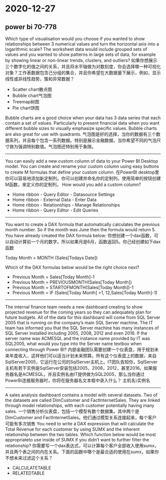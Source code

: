 # 2020-12-27

## power bi 70-778

Which type of visualisation would you choose if you wanted to show relationships between 3 numerical values and turn the horizontal axis into a logarithmic scale? The worksheet data would include grouped sets of values and you wanted to show patterns in large sets of data, for example by showing linear or non-linear trends, clusters, and outliers?
如果你想展示三个数字化的值之间的关系，并且将水平轴做为对数刻度，你会选择哪一种可视化对象？工作表数据包含己分组的集合，并且你希望在大数据量下展示，例如，显示线性或非线性趋势，簇和异常数据？

* Scatter chart散点图
* Bubble chart气泡图
* Treemap树图
* Pie chart饼图

Bubble charts are a good choice when your data has 3 data series that each contain a set of values. Particularly to present financial data when you want different bubble sizes to visually emphasize specific values. Bubble charts are also great for use with quadrants.
气泡图是好的选择，当你的数据有三个数据系列，并且每个包含一系列数据。特别是展示金融数据，当你希望不同的气泡尺寸做为强调特别数值。气泡图还特别用于象限。

---

You can easily add a new custom column of data to your Power BI Desktop model. You can create and rename your custom column using easy buttons to create M formulas that define your custom column.
在PowerBI desktop里你可以容易地添加新定制列。你可以创建并命名你的定制列，使用简单的按钮创建M函数，来定义你的定制列。
How would you add a custom column?

* Home ribbon - Query Editor - Datasource Settings
* Home ribbon - External Data - Enter Data
* Home ribbon - Relationships - Manage Relationships
* Home ribbon - Query Editor - Edit Queries

---

You want to create a DAX formula that automatically calculates the previous month number. So if the month was June then the formula would return 5. You have already created the DAX formula below:
你想创建一个dax函数，可以自动计算前一个月的数字。所以如果月是6月，函数返回5。你己经创建如下dax函数

Today Month = MONTH (Sales[Todays Date])

Which of the DAX formulas below would be the right choice next?

* Previous Month = Sales[Today Month]-1
* Previous Month = PREVIOUSMONTH(Sales[Today Month])
* Previous Month = STARTOFMONTH(Sales[Today Month])-1
* Previous Month = IF (Sales[Today Month] =1, 12,Sales[Today Month]-1)

---

The internal finance team needs a new dashboard creating to show projected revenue for the coming years so they can adequately plan for future budgets. All of the data for this dashboard will come from SQL Server 2005 that is running on the company’s main SQL Server machine. The IT team has informed you that the SQL Server machine has many instances of SQL Server installed including 2005, 2008, 2012 and even 2016. If the server name was ACMESQL and the instance name provided by IT was SQL2005, what would you type into the Server name textbox when connecting through Power BI?
内部金融团队需要创建一个仪表盘，用于规划未来年度收入，这样他们可以适当计划未来预算。所有这个仪表盘上的数据，来自SqlServer2005，它运行在公司的SqlServer主机上。IT团队告知你，SqlServer主机有若干实例是SqlServer安装包括2005，2008，2012，甚至2016。如果服务器名是ACMESQL，并且实例名由IT提供做为SQL2005，那么当你通过PowerBi连接服务器时，你将在服务器名文本框中录入什么？
主机名\实例名

---

A sales analysis dashboard contains a model with several datasets. Two of the datasets are called DimCustomer and FactInternetSales. They are linked through model relationships, with each customer potentially having many sales.
一个销售分析仪表盘，包括一个模型有数个数据集。其中两个是 DimCustomer and FactInternetSales。他们通过模型关系连接起来，每个客户可能有多次销售
You need to write a DAX expression that will calculate the Total Revenue for each customer by using SUMX and the inherent relationship between the two tables. Which function below would be most appropriateto use inside of SUMX if you didn’t want to further filter the relationship?
你需要写一个dax表达式，可以计算每个客户全部收入使用sumx，并且两个表之间的内在关系。下面的函数中哪个是最合适的使用在sumx，如果你不想未来过滤这个关系？
* CALCULATETABLE
* RELATEDTABLE
